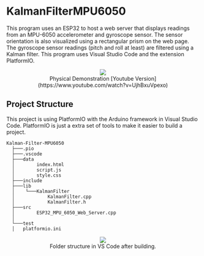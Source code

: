 # KalmanFilterMPU6050
This program uses an ESP32 to host a web server that displays readings from an MPU-6050 accelerometer and gyroscope sensor. The sensor orientation is also visualized using a rectangular prism on the web page. The gyroscope sensor readings (pitch and roll at least) are filtered using a Kalman filter. This program uses Visual Studio Code and the extension PlatformIO.

<p align="center">
  <img src="https://media0.giphy.com/media/v1.Y2lkPTc5MGI3NjExZTF2endpYW4xaG40anFkdDg2djZ5ZWxrczZsOTNtdzFiNTZvZjJueCZlcD12MV9pbnRlcm5hbF9naWZfYnlfaWQmY3Q9Zw/jeLeWuEFeydKm17wbs/giphy.gif"><br>
  Physical Demonstration
  [Youtube Version](https://www.youtube.com/watch?v=UjhBxuVpexo)
</p>




## Project Structure
This project is using PlatformIO with the Arduino framework in Visual Studio Code. PlatformIO is just a extra set of tools to make it easier to build a project.

```
Kalman-Filter-MPU6050
  ├───.pio
  ├───.vscode
  ├───data
  │        index.html
  │        script.js
  │        style.css
  ├───include
  ├───lib
  │    └───KalmanFilter
  │            KalmanFilter.cpp
  │            KalmanFilter.h
  ├───src
  │        ESP32_MPU_6050_Web_Server.cpp
  │
  └───test
  │   platformio.ini
```

<p align="center">
  <img src="https://github.com/user-attachments/assets/b5f7d076-f044-4ed2-8564-c85cd385ab7b"><br>
  Folder structure in VS Code after building.
</p>
